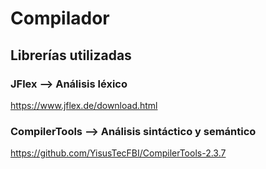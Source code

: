 # Compilador
## Librerías utilizadas
### JFlex --> Análisis léxico
https://www.jflex.de/download.html
### CompilerTools --> Análisis sintáctico y semántico 
https://github.com/YisusTecFBI/CompilerTools-2.3.7

